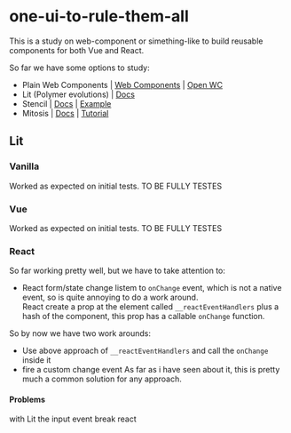 # one-ui-to-rule-them-all

This is a study on web-component or simething-like to build reusable components for both Vue and React.

So far we have some options to study:

- Plain Web Components | [Web Components](https://www.webcomponents.org/) | [Open WC](https://open-wc.org/) 
- Lit (Polymer evolutions) | [Docs](https://lit.dev/docs/)
- Stencil | [Docs](https://stenciljs.com/) | [Example](https://github.com/ionic-team/ionic-framework/tree/main/core)
- Mitosis | [Docs](https://github.com/BuilderIO/mitosis) |  [Tutorial](https://blog.logrocket.com/creating-reusable-components-mitosis-builder-io/)




## Lit
### Vanilla
Worked as expected on initial tests.
TO BE FULLY TESTES

### Vue
Worked as expected on initial tests.
TO BE FULLY TESTES

### React
So far working pretty well, but we have to take attention to:
- React form/state change listem to `onChange` event, which is not a native event, so is quite annoying to do a work around.   
React create a prop at the element called `__reactEventHandlers` plus a hash of the component, this prop has a callable `onChange` function.  

So by now we have two work arounds:
- Use above approach of `__reactEventHandlers` and call the `onChange` inside it
- fire a custom change event
As far as i have seen about it, this is pretty much a common solution for any approach.

#### Problems
with Lit the input event break react